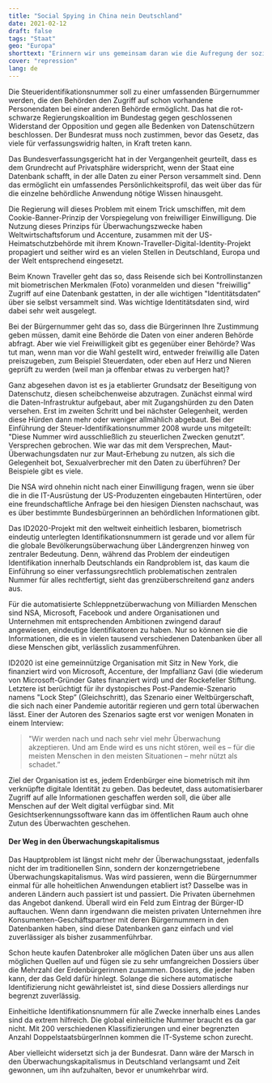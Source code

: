 ```yaml
---
title: "Social Spying in China nein Deutschland"
date: 2021-02-12
draft: false
tags: "Staat"
geo: "Europa"
shorttext: "Erinnern wir uns gemeinsam daran wie die Aufregung der sozialen Spionage in China uns einst begleitet haben. Im eigenen Land ist es auf einmal still."
cover: "repression"
lang: de
---
```


Die Steueridentifikationsnummer soll zu einer umfassenden Bürgernummer werden, die den Behörden den Zugriff auf schon vorhandene Personendaten bei einer anderen Behörde ermöglicht. Das hat die rot-schwarze Regierungskoalition im Bundestag gegen geschlossenen Widerstand der Opposition und gegen alle Bedenken von Datenschützern beschlossen. Der Bundesrat muss noch zustimmen, bevor das Gesetz, das viele für verfassungswidrig halten, in Kraft treten kann.

Das Bundesverfassungsgericht hat in der Vergangenheit geurteilt, dass es dem Grundrecht auf Privatsphäre widerspricht, wenn der Staat eine Datenbank schafft, in der alle Daten zu einer Person versammelt sind. Denn das ermöglicht ein umfassendes Persönlichkeitsprofil, das weit über das für die einzelne behördliche Anwendung nötige Wissen hinausgeht.

Die Regierung will dieses Problem mit einem Trick umschiffen, mit dem Cookie-Banner-Prinzip der Vorspiegelung von freiwilliger Einwilligung. Die Nutzung dieses Prinzips für Überwachungszwecke haben Weltwirtschaftsforum und Accenture, zusammen mit der US-Heimatschutzbehörde mit ihrem Known-Traveller-Digital-Identity-Projekt propagiert und seither wird es an vielen Stellen in Deutschland, Europa und der Welt entsprechend eingesetzt.

Beim Known Traveller geht das so, dass Reisende sich bei Kontrollinstanzen mit biometrischen Merkmalen (Foto) voranmelden und diesen "freiwillig” Zugriff auf eine Datenbank gestatten, in der alle wichtigen "Identitätsdaten” über sie selbst versammelt sind. Was wichtige Identitätsdaten sind, wird dabei sehr weit ausgelegt.

Bei der Bürgernummer geht das so, dass die Bürgerinnen Ihre Zustimmung geben müssen, damit eine Behörde die Daten von einer anderen Behörde abfragt. Aber wie viel Freiwilligkeit gibt es gegenüber einer Behörde? Was tut man, wenn man vor die Wahl gestellt wird, entweder freiwillig alle Daten preiszugeben, zum Beispiel Steuerdaten, oder eben auf Herz und Nieren geprüft zu werden (weil man ja offenbar etwas zu verbergen hat)?

Ganz abgesehen davon ist es ja etablierter Grundsatz der Beseitigung von Datenschutz, diesen scheibchenweise abzutragen. Zunächst einmal wird die Daten-Infrastruktur aufgebaut, aber mit Zugangshürden zu den Daten versehen. Erst im zweiten Schritt und bei nächster Gelegenheit, werden diese Hürden dann mehr oder weniger allmählich abgebaut. Bei der Einführung der Steuer-Identifikationsnummer 2008 wurde uns mitgeteilt: "Diese Nummer wird ausschließlich zu steuerlichen Zwecken genutzt”. Versprechen gebrochen. Wie war das mit dem Versprechen, Maut-Überwachungsdaten nur zur Maut-Erhebung zu nutzen, als sich die Gelegenheit bot, Sexualverbrecher mit den Daten zu überführen? Der Beispiele gibt es viele.

Die NSA wird ohnehin nicht nach einer Einwilligung fragen, wenn sie über die in die IT-Ausrüstung der US-Produzenten eingebauten Hintertüren, oder eine freundschaftliche Anfrage bei den hiesigen Diensten nachschaut, was es über bestimmte Bundesbürgerinnen an behördlichen Informationen gibt.

Das ID2020-Projekt mit den weltweit einheitlich lesbaren, biometrisch eindeutig unterlegten Identifikationsnummern ist gerade und vor allem für die globale Bevölkerungsüberwachung über Ländergrenzen hinweg von zentraler Bedeutung. Denn, während das Problem der eindeutigen Identifikation innerhalb Deutschlands ein Randproblem ist, das kaum die Einführung so einer verfassungsrechtlich problematischen zentralen Nummer für alles rechtfertigt, sieht das grenzüberschreitend ganz anders aus.

Für die automatisierte Schleppnetzüberwachung von Milliarden Menschen sind NSA, Microsoft, Facebook und andere Organisationen und Unternehmen mit entsprechenden Ambitionen zwingend darauf angewiesen, eindeutige Identifikatoren zu haben. Nur so können sie die Informationen, die es in vielen tausend verschiedenen Datenbanken über all diese Menschen gibt, verlässlich zusammenführen.

ID2020 ist eine gemeinnützige Organisation mit Sitz in New York, die finanziert wird von Microsoft, Accenture, der Impfallianz Gavi (die wiederum von Microsoft-Gründer Gates finanziert wird) und der Rockefeller Stiftung. Letztere ist berüchtigt für ihr dystopisches Post-Pandemie-Szenario namens "Lock Step” (Gleichschritt), das Szenario einer Weltbürgerschaft, die sich nach einer Pandemie autoritär regieren und gern total überwachen lässt. Einer der Autoren des Szenarios sagte erst vor wenigen Monaten in einem Interview:

> "Wir werden nach und nach sehr viel mehr Überwachung akzeptieren. Und am Ende wird es uns nicht stören, weil es – für die meisten Menschen in den meisten Situationen – mehr nützt als schadet.”

Ziel der Organisation ist es, jedem Erdenbürger eine biometrisch mit ihm verknüpfte digitale Identität zu geben. Das bedeutet, dass automatisierbarer Zugriff auf alle Informationen geschaffen werden soll, die über alle Menschen auf der Welt digital verfügbar sind. Mit Gesichtserkennungssoftware kann das im öffentlichen Raum auch ohne Zutun des Überwachten geschehen.

#### Der Weg in den Überwachungskapitalismus

Das Hauptproblem ist längst nicht mehr der Überwachungsstaat, jedenfalls nicht der im traditionellen Sinn, sondern der konzerngetriebene Überwachungskapitalismus. Was wird passieren, wenn die Bürgernummer einmal für alle hoheitlichen Anwendungen etabliert ist? Dasselbe was in anderen Ländern auch passiert ist und passiert. Die Privaten übernehmen das Angebot dankend. Überall wird ein Feld zum Eintrag der Bürger-ID auftauchen. Wenn dann irgendwann die meisten privaten Unternehmen ihre Konsumenten-Geschäftspartner mit deren Bürgernummern in den Datenbanken haben, sind diese Datenbanken ganz einfach und viel zuverlässiger als bisher zusammenführbar.

Schon heute kaufen Datenbroker alle möglichen Daten über uns aus allen möglichen Quellen auf und fügen sie zu sehr umfangreichen Dossiers über die Mehrzahl der Erdenbürgerinnen zusammen. Dossiers, die jeder haben kann, der das Geld dafür hinlegt. Solange die sichere automatische Identifizierung nicht gewährleistet ist, sind diese Dossiers allerdings nur begrenzt zuverlässig.

Einheitliche Identifikationsnummern für alle Zwecke innerhalb eines Landes sind da extrem hilfreich. Die global einheitliche Nummer braucht es da gar nicht. Mit 200 verschiedenen Klassifizierungen und einer begrenzten Anzahl DoppelstaatsbürgerInnen kommen die IT-Systeme schon zurecht.

Aber vielleicht widersetzt sich ja der Bundesrat. Dann wäre der Marsch in den Überwachungskapitalismus in Deutschland verlangsamt und Zeit gewonnen, um ihn aufzuhalten, bevor er unumkehrbar wird.
